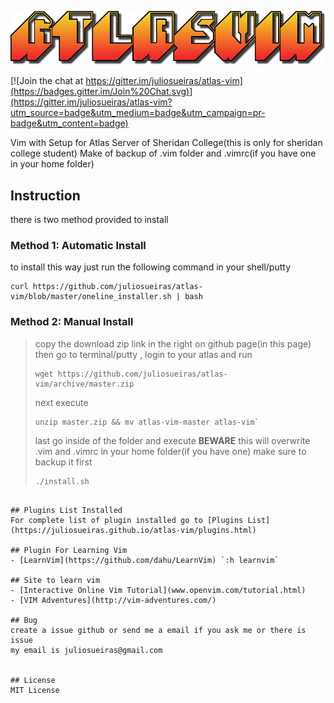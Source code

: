 ![logo](https://raw.githubusercontent.com/juliosueiras/atlas-vim/master/img/logo.png)


[![Join the chat at https://gitter.im/juliosueiras/atlas-vim](https://badges.gitter.im/Join%20Chat.svg)](https://gitter.im/juliosueiras/atlas-vim?utm_source=badge&utm_medium=badge&utm_campaign=pr-badge&utm_content=badge)

Vim with Setup for Atlas Server of Sheridan College(this is only for sheridan college student)
Make of backup of .vim folder and .vimrc(if you have one in your home folder)

## Instruction
there is two method provided to install

### Method 1: Automatic Install
to install this way just run the following command in your shell/putty

~~~shell
curl https://github.com/juliosueiras/atlas-vim/blob/master/oneline_installer.sh | bash
~~~

### Method 2: Manual Install
> copy the download zip link in the right on github page(in this page)
> then go to terminal/putty , login to your atlas and run
> 
> ~~~shell
> wget https://github.com/juliosueiras/atlas-vim/archive/master.zip
> ~~~
> 
> next execute
> 
> ~~~shell
> unzip master.zip && mv atlas-vim-master atlas-vim`
> ~~~
> 
> last go inside of the folder and execute **BEWARE** this will overwrite .vim and .vimrc in your home folder(if you have one) make sure to backup it first
> 
> ~~~shell
> ./install.sh
~~~

## Plugins List Installed
For complete list of plugin installed go to [Plugins List](https://juliosueiras.github.io/atlas-vim/plugins.html)

## Plugin For Learning Vim
- [LearnVim](https://github.com/dahu/LearnVim) `:h learnvim`

## Site to learn vim
- [Interactive Online Vim Tutorial](www.openvim.com/tutorial.html)
- [VIM Adventures](http://vim-adventures.com/)

## Bug
create a issue github or send me a email if you ask me or there is issue
my email is juliosueiras@gmail.com


## License
MIT License
